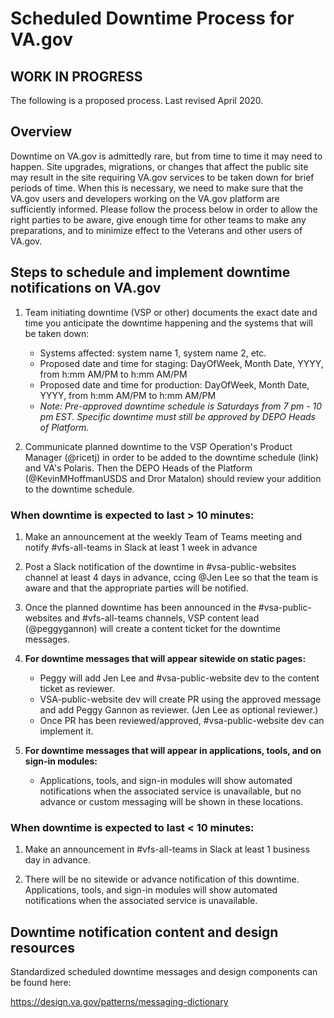 # Scheduled Downtime Process for VA.gov

## WORK IN PROGRESS
The following is a proposed process. Last revised April 2020.

## Overview
Downtime on VA.gov is admittedly rare, but from time to time it may need to happen. Site upgrades, migrations, or changes that affect the public site may result in the site requiring VA.gov services to be taken down for brief periods of time. When this is necessary, we need to make sure that the VA.gov users and developers working on the VA.gov platform are sufficiently informed. Please follow the process below in order to allow the right parties to be aware, give enough time for other teams to make any preparations, and to minimize effect to the Veterans and other users of VA.gov. 

## Steps to schedule and implement downtime notifications on VA.gov

1. Team initiating downtime (VSP or other) documents the exact date and time you anticipate the downtime happening and the systems that will be taken down:
    - Systems affected: system name 1, system name 2, etc.
    - Proposed date and time for staging: DayOfWeek, Month Date, YYYY, from h:mm AM/PM to h:mm AM/PM
    - Proposed date and time for production: DayOfWeek, Month Date, YYYY, from h:mm AM/PM to h:mm AM/PM
    - _Note: Pre-approved downtime schedule is Saturdays from 7 pm - 10 pm EST. Specific downtime must still be approved by DEPO Heads of Platform._
 
1. Communicate planned downtime to the VSP Operation's Product Manager (@ricetj) in order to be added to the downtime schedule (link) and VA's Polaris. Then the DEPO Heads of the Platform (@KevinMHoffmanUSDS and Dror Matalon) should review your addition to the downtime schedule.

### When downtime is expected to last > 10 minutes: 

1. Make an announcement at the weekly Team of Teams meeting and notify #vfs-all-teams in Slack at least 1 week in advance

1. Post a Slack notification of the downtime in #vsa-public-websites channel at least 4 days in advance, ccing @Jen Lee so that the team is aware and that the appropriate parties will be notified. 

1. Once the planned downtime has been announced in the #vsa-public-websites and #vfs-all-teams channels, VSP content lead (@peggygannon) will create a content ticket for the downtime messages. 

1. **For downtime messages that will appear sitewide on static pages:**
    - Peggy will add Jen Lee and #vsa-public-website dev to the content ticket as reviewer.
    - VSA-public-website dev will create PR using the approved message and add Peggy Gannon as reviewer. (Jen Lee as optional reviewer.)
    - Once PR has been reviewed/approved, #vsa-public-website dev can implement it.
 
1. **For downtime messages that will appear in applications, tools, and on sign-in modules:**
    - Applications, tools, and sign-in modules will show automated notifications when the associated service is unavailable, but no advance or custom messaging will be shown in these locations.

### When downtime is expected to last < 10 minutes: 

1. Make an announcement in #vfs-all-teams in Slack at least 1 business day in advance. 

1. There will be no sitewide or advance notification of this downtime. Applications, tools, and sign-in modules will show automated notifications when the associated service is unavailable. 
 
 ## Downtime notification content and design resources
 
 Standardized scheduled downtime messages and design components can be found here: 
 
 https://design.va.gov/patterns/messaging-dictionary
